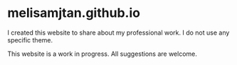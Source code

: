 # melisamjtan.github.io

I created this website to share about my professional work. I do not use any specific theme.

This website is a work in progress. All suggestions are welcome.

